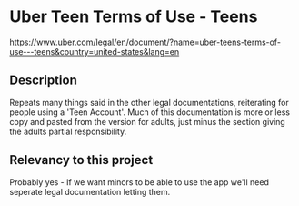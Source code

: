 # Uber Teen Terms of Use - Teens

https://www.uber.com/legal/en/document/?name=uber-teens-terms-of-use---teens&country=united-states&lang=en

## Description

Repeats many things said in the other legal documentations, reiterating for people using a 'Teen Account'. Much of this documentation is more or less copy and pasted from the version for adults, just minus the section giving the adults partial responsibility.

## Relevancy to this project

Probably yes - If we want minors to be able to use the app we'll need seperate legal documentation letting them.